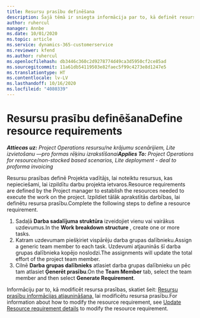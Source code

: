 ```yaml
---
title: Resursu prasību definēšana
description: Šajā tēmā ir sniegta informācija par to, kā definēt resursu prasību informāciju.
author: ruhercul
manager: Annbe
ms.date: 10/01/2020
ms.topic: article
ms.service: dynamics-365-customerservice
ms.reviewer: kfend
ms.author: ruhercul
ms.openlocfilehash: db3446c360c2d9278774d49ca3d5950cf2ce85ad
ms.sourcegitcommit: 11a61db54119503e82faec5f99c4273e8d1247e5
ms.translationtype: HT
ms.contentlocale: lv-LV
ms.lasthandoff: 10/16/2020
ms.locfileid: "4080339"
---
```

# <a name="define-resource-requirements"></a><span data-ttu-id="df2c9-103">Resursu prasību definēšana</span><span class="sxs-lookup"><span data-stu-id="df2c9-103">Define resource requirements</span></span>

<span data-ttu-id="df2c9-104">_**Attiecas uz:** Project Operations resursu/ne krājumu scenārijiem, Lite izvietošanu —pro formas rēķinu izrakstīšanai_</span><span class="sxs-lookup"><span data-stu-id="df2c9-104">_**Applies To:** Project Operations for resource/non-stocked based scenarios, Lite deployment - deal to proforma invoicing_</span></span>

<span data-ttu-id="df2c9-105">Resursu prasības definē Projekta vadītājs, lai noteiktu resursus, kas nepieciešami, lai izpildītu darbu projekta ietvaros.</span><span class="sxs-lookup"><span data-stu-id="df2c9-105">Resource requirements are defined by the Project manager to establish the resources needed to execute the work on the project.</span></span> <span data-ttu-id="df2c9-106">Izpildiet tālāk aprakstītās darbības, lai definētu resursa prasību.</span><span class="sxs-lookup"><span data-stu-id="df2c9-106">Complete the following steps to define a resource requirement.</span></span>

1.  <span data-ttu-id="df2c9-107">Sadaļā **Darba sadalījuma struktūra** izveidojiet vienu vai vairākus uzdevumus.</span><span class="sxs-lookup"><span data-stu-id="df2c9-107">In the **Work breakdown structure** , create one or more tasks.</span></span>
2.  <span data-ttu-id="df2c9-108">Katram uzdevumam piešķiriet vispārēju darba grupas dalībnieku.</span><span class="sxs-lookup"><span data-stu-id="df2c9-108">Assign a generic team member to each task.</span></span> <span data-ttu-id="df2c9-109">Uzdevumi atjauninās šī darba grupas dalībnieka kopējo noslodzi.</span><span class="sxs-lookup"><span data-stu-id="df2c9-109">The assignments will update the total effort of the project team member.</span></span>
3.  <span data-ttu-id="df2c9-110">Cilnē **Darba grupas dalībnieks** atlasiet darba grupas dalībnieku un pēc tam atlasiet **Ģenerēt prasību**.</span><span class="sxs-lookup"><span data-stu-id="df2c9-110">On the **Team Member** tab, select the team member and then select **Generate Requirement**.</span></span>

<span data-ttu-id="df2c9-111">Informāciju par to, kā modificēt resursa prasības, skatiet šeit: [Resursu prasību informācijas atjaunināšana,](define-resource-requirements.md) lai modificētu resursa prasību.</span><span class="sxs-lookup"><span data-stu-id="df2c9-111">For information about how to modify the resource requirement, see [Update Resource requirement details](define-resource-requirements.md) to modify the resource requirement.</span></span>